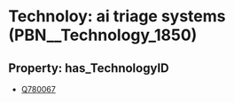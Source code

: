 # Technoloy: __ai triage systems__ (PBN__Technology_1850)

## Property: has_TechnologyID

* [Q780067](Q780067)

